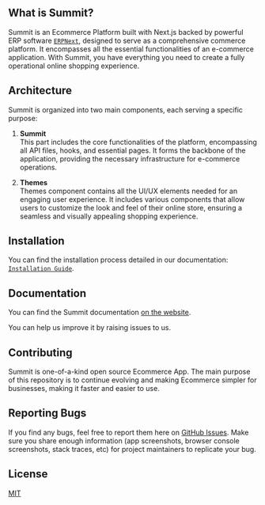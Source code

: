 <!-- <div align="center">
  <a href="https://summit-docs.8848digital.com/app-documentation/introduction">
    <picture>
      <img alt="Next.js logo" src="https://s3.us-east-2.amazonaws.com/summit-8848-s3/20240919/2024/10/08/File/HVGD88YS_Summit_logo_.png" height="128" class="theme-image">
    </picture>
  </a>
  <a href="https://summit-docs.8848digital.com/app-documentation/introduction">
    <picture>
      <img alt="Next.js logo" src="" height="128" class="theme-image">
    </picture>
  </a>

![nextjs version](https://img.shields.io/badge/NextJS-v13.4.1-%2346bc8f)
![react version](https://img.shields.io/badge/React-v18.2.0-%2346bc8f)
![PRs Welcome](https://img.shields.io/badge/PRs-welcome-brightgreen.svg)

</div> -->

<style>
  .theme-image {
    display: none;
  }
  @media (prefers-color-scheme: dark) {
    .theme-image[src="light-theme-image.png"] {
      display: none;
    }
    .theme-image[src="https://s3.us-east-2.amazonaws.com/summit-8848-s3/20240919/2024/10/08/File/HVGD88YS_Summit_logo_.png"] {
      display: block;
    }
  }
  @media (prefers-color-scheme: light) {
    .theme-image[src="dark-theme-image.png"] {
      display: none;
    }
    .theme-image[src="light-theme-image.png"] {
      display: block;
    }
  }
</style>

## What is Summit?

Summit is an Ecommerce Platform built with Next.js backed by powerful ERP software [`ERPNext`](https://erpnext.com/), designed to serve as a comprehensive commerce platform. It encompasses all the essential functionalities of an e-commerce application. With Summit, you have everything you need to create a fully operational online shopping experience.

## Architecture

Summit is organized into two main components, each serving a specific purpose:

1. **Summit**
   <br/>
   This part includes the core functionalities of the platform, encompassing all API files, hooks, and essential pages. It forms the backbone of the application, providing the necessary infrastructure for e-commerce operations.

2. **Themes**
   <br/>
   Themes component contains all the UI/UX elements needed for an engaging user experience. It includes various components that allow users to customize the look and feel of their online store, ensuring a seamless and visually appealing shopping experience.

## Installation

You can find the installation process detailed in our documentation: [`Installation Guide`](https://summit-docs.8848digital.com/installation).

## Documentation

You can find the Summit documentation [on the website](https://summit-docs.8848digital.com/app-documentation/introduction).

You can help us improve it by raising issues to us.

## Contributing

Summit is one-of-a-kind open source Ecommerce App. The main purpose of this repository is to continue evolving and making Ecommerce simpler for businesses, making it faster and easier to use.

## Reporting Bugs

If you find any bugs, feel free to report them here on [GitHub Issues](https://github.com/summit-webapp/summit/issues). Make sure you share enough information (app screenshots, browser console screenshots, stack traces, etc) for project maintainers to replicate your bug.

## License

[MIT](LICENSE.md)

